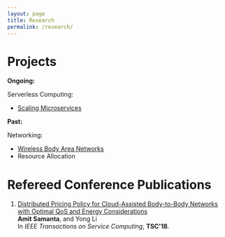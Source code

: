 ```yaml
---
layout: page
title: Research
permalink: /research/
---
```

# Projects

**Ongoing:**

Serverless Computing: 

* [Scaling Microservices]()


**Past:**

Networking:

* [Wireless Body Area Networks]()
* Resource Allocation

# Refereed Conference Publications

1. [Distributed Pricing Policy for Cloud-Assisted Body-to-Body Networks with Optimal QoS and Energy Considerations](https://ieeexplore.ieee.org/document/8368320/)<br>
   **Amit Samanta**, and Yong Li<br>
   In *IEEE Transactions on Service Computing*, **TSC'18**.



